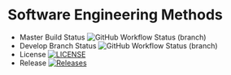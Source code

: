 # Software Engineering Methods
* Master Build Status ![GitHub Workflow Status (branch)](https://img.shields.io/github/actions/workflow/status/Verisran/sem/main.yml?branch=master)
* Develop Branch Status ![GitHub Workflow Status (branch)](https://img.shields.io/github/actions/workflow/status/Verisran/sem/main.yml?branch=develop)
* License [![LICENSE](https://img.shields.io/github/license/Verisran/sem.svg?style=flat-square)](https://github.com/Verisran/sem/blob/master/LICENSE)
* Release [![Releases](https://img.shields.io/github/release/Verisran/sem/all.svg?style=flat-square)](https://github.com/Verisran/sem/releases)
